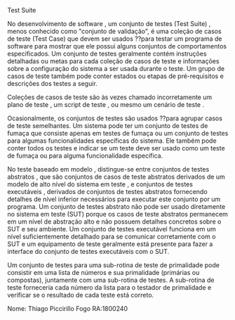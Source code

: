 Test Suite

No desenvolvimento de software , um conjunto de testes (Test Suite) , menos conhecido como "conjunto de validação",
é uma coleção de casos de teste (Test Case) que devem ser usados ??para testar um programa de software para mostrar
que ele possui alguns conjuntos de comportamentos especificados. Um conjunto de testes geralmente contém instruções
detalhadas ou metas para cada coleção de casos de teste e informações sobre a configuração do sistema a ser usada
durante o teste. Um grupo de casos de teste também pode conter estados ou etapas de pré-requisitos e descrições dos
testes a seguir.

Coleções de casos de teste são às vezes chamado incorretamente um plano de teste , um script de teste , ou mesmo um
cenário de teste .

Ocasionalmente, os conjuntos de testes são usados ??para agrupar casos de teste semelhantes. Um sistema pode ter um
conjunto de testes de fumaça que consiste apenas em testes de fumaça ou um conjunto de testes para algumas funcionalidades
específicas do sistema. Ele também pode conter todos os testes e indicar se um teste deve ser usado como um teste de
fumaça ou para alguma funcionalidade específica.

No teste baseado em modelo , distingue-se entre conjuntos de testes abstratos , que são conjuntos de casos de teste
abstratos derivados de um modelo de alto nível do sistema em teste , e conjuntos de testes executáveis , derivados
de conjuntos de testes abstratos fornecendo detalhes de nível inferior necessários para executar este conjunto por
um programa. Um conjunto de testes abstrato não pode ser usado diretamente no sistema em teste (SUT) porque os casos
de teste abstratos permanecem em um nível de abstração alto e não possuem detalhes concretos sobre o SUT e seu ambiente.
Um conjunto de testes executável funciona em um nível suficientemente detalhado para se comunicar corretamente com o
SUT e um equipamento de teste geralmente está presente para fazer a interface do conjunto de testes executáveis 
com o SUT.

Um conjunto de testes para uma sub-rotina de teste de primalidade pode consistir em uma lista de números e sua 
primalidade (primárias ou compostas), juntamente com uma sub-rotina de testes. A sub-rotina de teste forneceria cada
número da lista para o testador de primalidade e verificar se o resultado de cada teste está correto.

Nome: Thiago Piccirillo Fogo RA:1800240
